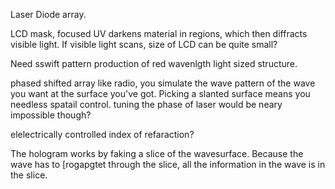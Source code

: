 Laser Diode array.

LCD mask, focused UV darkens material in regions, which then diffracts
visible light. If visible light scans, size of LCD can be quite small?

Need sswift pattern production of red wavenlgth light sized structure.

phased shifted array like radio, you simulate the wave pattern of the
wave you want at the surface you've got. Picking a slanted surface means
you needless spatail control. tuning the phase of laser would be neary
impossible though?

elelectrically controlled index of refaraction?

The hologram works by faking a slice of the wavesurface. Because the
wave has to \[rogapgtet through the slice, all the information in the
wave is in the slice.
